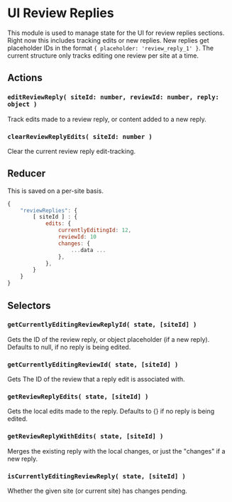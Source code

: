 # UI Review Replies

This module is used to manage state for the UI for review replies sections. Right now this includes tracking edits or new replies. New replies get placeholder IDs in the format `{ placeholder: 'review_reply_1' }`. The current structure only tracks editing one review per site at a time.

## Actions

### `editReviewReply( siteId: number, reviewId: number, reply: object )`

Track edits made to a review reply, or content added to a new reply.

### `clearReviewReplyEdits( siteId: number )`

Clear the current review reply edit-tracking.

## Reducer

This is saved on a per-site basis.

```js
{
	"reviewReplies": {
		[ siteId ] : {
			edits: {
				currentlyEditingId: 12,
				reviewId: 10
				changes: {
					...data ...
				},
			},
		}
	}
}
```

## Selectors

### `getCurrentlyEditingReviewReplyId( state, [siteId] )`

Gets the ID of the review reply, or object placeholder (if a new reply). Defaults to null, if no reply is being edited.

### `getCurrentlyEditingReviewId( state, [siteId] )`

Gets The ID of the review that a reply edit is associated with.

### `getReviewReplyEdits( state, [siteId] )`

Gets the local edits made to the reply. Defaults to {} if no reply is being edited.

### `getReviewReplyWithEdits( state, [siteId] )`

Merges the existing reply with the local changes, or just the "changes" if a new reply.

### `isCurrentlyEditingReviewReply( state, [siteId] )`

Whether the given site (or current site) has changes pending.
